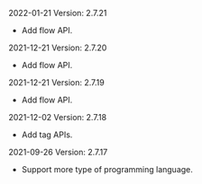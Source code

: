2022-01-21 Version: 2.7.21
- Add flow API.

2021-12-21 Version: 2.7.20
- Add flow API.

2021-12-21 Version: 2.7.19
- Add flow API.

2021-12-02 Version: 2.7.18
- Add tag APIs.

2021-09-26 Version: 2.7.17
- Support more type of programming language.

